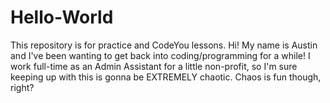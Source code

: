# Hello-World
This repository is for practice and CodeYou lessons.
Hi! My name is Austin and I've been wanting to get back into coding/programming for a while! I work full-time as an Admin Assistant for a little non-profit, so I'm sure keeping up with this is gonna be EXTREMELY chaotic. Chaos is fun though, right?
